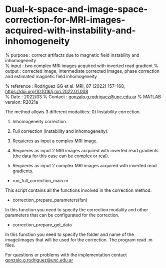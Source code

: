 # Dual-k-space-and-image-space-correction-for-MRI-images-acquired-with-instability-and-inhomogeneity

% purpose   : correct artifacts due to magnetic field instability and inhomogeneity   
% input     : two complex MRI images acquired with inverted read gradient
% output    : corrected image, intermediate corrected images, phase correction and estimated magnetic field inhomogeneity

% reference : Rodriguez GG et al. MRI, 87 (2022) 157–168, https://doi.org/10.1016/j.mri.2022.01.008    
% Date      : 2022/03 
% Contact   : gonzalo.g.rodriguez@unc.edu.ar
% MATLAB version: R2021a

The method allows 3 different modalities:
0) Instability correction.
1) Inhomogeneity correction.
2) Full correction (instability and inhomogeneity).


0) Requieres as input a complex MRI image.
1) Requieres as input 2 MRI images acquired with inverted read gradients (the data for this case can be complex or real).
2) Requieres as input 2 complex MRI images acquired with inverted read gradients.


- run_full_correction_main.m

This script contains all the functions involved in the correction method.


- correction_prepare_parameters(fsn)

In this function you need to specify the correction modality and other parameters that can be configurated for the correction.


- correction_prepare_get_data

In this function you need to specify the folder and name of the image/images that will be used for the correction.
The program read .m files. 

For questions or problems with the implementation contact gonzalo.g.rodriguez@unc.edu.ar
